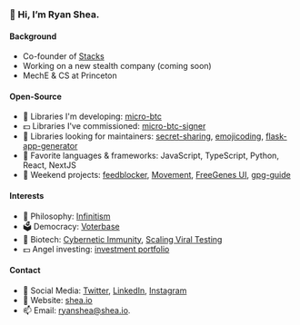 ### 👋 Hi, I’m Ryan Shea.

#### Background

- Co-founder of [Stacks](https://www.stacks.co/)
- Working on a new stealth company (coming soon)
- MechE & CS at Princeton

#### Open-Source

- 🧰 Libraries I'm developing: [micro-btc](https://github.com/micro-btc/micro-btc)
- 💵 Libraries I've commissioned: [micro-btc-signer](https://github.com/shea256/micro-btc-signer)
- 👀 Libraries looking for maintainers: [secret-sharing](https://github.com/shea256/secret-sharing), [emojicoding](https://github.com/shea256/emojicoding), [flask-app-generator](https://github.com/shea256/flask-app-generator)
- 💞️ Favorite languages & frameworks: JavaScript, TypeScript, Python, React, NextJS
- 🚧 Weekend projects: [feedblocker](https://github.com/shea256/feedblocker), [Movement](https://github.com/shea256/movement-for-twitter), [FreeGenes UI](https://github.com/shea256/freegenes-js), [gpg-guide](https://github.com/shea256/gpg-guide)

#### Interests

- 💭 Philosophy: [Infinitism](https://www.infinitism.com/)
- 🗳️ Democracy: [Voterbase](https://www.voterbase.com/)
- 🌱 Biotech: [Cybernetic Immunity](https://www.infinitefrontier.com/p/the-cybernetic-immune-system), [Scaling Viral Testing](https://www.infinitefrontier.com/p/solving-the-testing-crisis-with-math)
- 💵 Angel investing: [investment portfolio](https://www.shea.io/investments)

#### Contact

- 🐤 Social Media: [Twitter](https://twitter.com/ryaneshea), [LinkedIn](https://www.linkedin.com/in/ryaneshea/), [Instagram](https://www.instagram.com/ryaneshea/)
- 🔗 Website: [shea.io](https://www.shea.io/)
- 📫 Email: [ryanshea@shea.io](mailto:ryanshea@shea.io).
